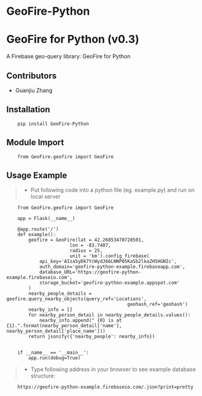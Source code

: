 # GeoFire-Python
GeoFire for Python (v0.3)
====================
A Firebase geo-query library: GeoFire for Python

Contributors
------------
* Guanjiu Zhang

Installation
------------

~~~~
    pip install GeoFire-Python
~~~~

Module Import
------------

~~~~
    from GeoFire.geofire import GeoFire
~~~~

Usage Example
------------
>   * Put following code into a python file (eg. example.py) and run on local server

~~~~
    from GeoFire.geofire import GeoFire

    app = Flask(__name__)

    @app.route('/')
    def example():
        geofire = GeoFire(lat = 42.26853470728501,
                       lon = -83.7487,
                       radius = 25,
                       unit = 'km').config_firebase(
            api_key='AIzaSyDk7YcWydJ66LNNP05KaSb2lkaZH5HGNIc',
            auth_domain='geofire-python-example.firebaseapp.com',
            database_URL='https://geofire-python-example.firebaseio.com',
            storage_bucket='geofire-python-example.appspot.com'
        )
        nearby_people_details = geofire.query_nearby_objects(query_ref='Locations',
                                            geohash_ref='geohash')
        nearby_info = []
        for nearby_person_detail in nearby_people_details.values():
            nearby_info.append(" {0} is at {1}.".format(nearby_person_detail['name'], nearby_person_detail['place_name']))
        return jsonify({'nearby_people': nearby_info})


    if __name__ == '__main__':
        app.run(debug=True)

~~~~

>   * Type following address in your browser to see example database structure:

~~~~
    https://geofire-python-example.firebaseio.com/.json?print=pretty
~~~~